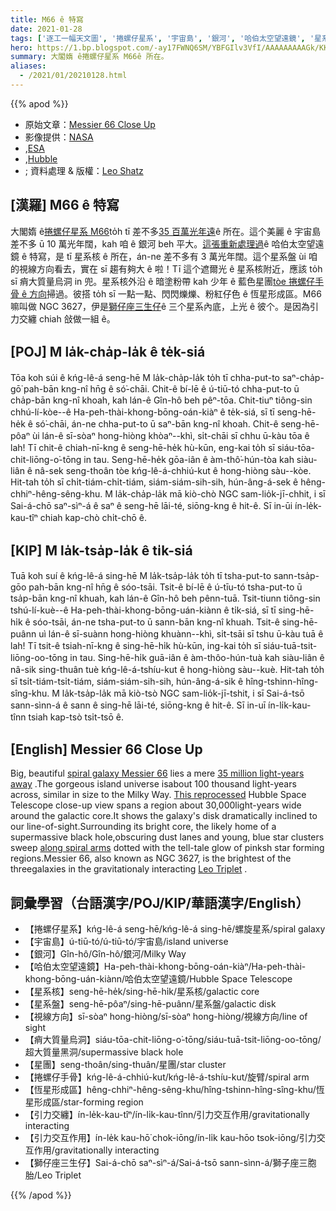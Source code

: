 ```yaml
---
title: M66 ê 特寫
date: 2021-01-28
tags: ['逐工一幅天文圖', '捲螺仔星系', '宇宙島', '銀河', '哈伯太空望遠鏡', '星系核', '星系盤', '視線方向', '痟大質量烏洞', '星團', '捲螺仔手骨', '恆星形成區', '引力交纏', '引力交互作用', '獅仔座三生仔']
hero: https://1.bp.blogspot.com/-ay17FWNQ6SM/YBFGIlv3VfI/AAAAAAAAAGk/KK-luc4649UlcQGyUmAe6N_MtRCLWP8yQCLcBGAsYHQ/s1024/M66_Hubble_LeoShatz_Crop1024.jpeg
summary: 大閣媠 ê捲螺仔星系 M66ê 所在。
aliases:
  - /2021/01/20210128.html
---
```


{{% apod %}}

- 原始文章：[Messier 66 Close Up](https://apod.nasa.gov/apod/ap210128.html)
- 影像提供：[NASA](http://www.nasa.gov/)
- ,[ESA](http://www.esa.int/)
- ,[Hubble](https://www.nasa.gov/mission_pages/hubble/story/index.html)
- ; 資料處理 & 版權：[Leo Shatz](https://www.astrobin.com/users/spinlock/)

## [漢羅] M66 ê 特寫

大閣媠 ê[捲螺仔星系 M66](https://www.nasa.gov/feature/goddard/2017/messier-66)to̍h tī 差不多[35 百萬光年遠](https://esahubble.org/images/heic1006a/)ê 所在。這个美麗 ê 宇宙島差不多 ū 10 萬光年闊，kah 咱 ê 銀河 beh 平大。[這張重新處理過](https://www.astrobin.com/qzaary/B/?nc=user)ê 哈伯太空望遠鏡 ê 特寫，是 tī 星系核 ê 所在，án-ne 差不多有 3 萬光年闊。這个星系盤 ùi 咱的視線方向看去，實在 sī 趨有夠大 ê 啦！Tī 這个遮爾光 ê 星系核附近，應該 to̍h sī 痟大質量烏洞 in 兜。星系核外沿 ê 暗塗粉帶 kah 少年 ê 藍色星團[tòe 捲螺仔手骨 ê 方向](https://apod.nasa.gov/apod/ap100413.html)掃過。彼搭 to̍h sī 一點一點、閃閃爍爍、粉紅仔色 ê 恆星形成區。M66 嘛叫做 NGC 3627，伊是[獅仔座三生仔](https://apod.nasa.gov/apod/ap190418.html)ê 三个星系內底，上光 ê 彼个。是因為引力交纏 chiah 敆做一組 ê。

## [POJ] M la̍k-cha̍p-la̍k ê te̍k-siá

Tōa koh súi ê kńg-lê-á seng-hē M la̍k-cha̍p-la̍k to̍h tī chha-put-to saⁿ-cha̍p-gō͘ pah-bān kng-nî hn̄g ê só͘-chāi. Chit-ê bí-lē ê ú-tiū-tó chha-put-to ū cha̍p-bān kng-nî khoah, kah lán-ê Gîn-hô beh pêⁿ-tōa. Chit-tiuⁿ tiông-sin chhú-lí-kòe--ê Ha-peh-thài-khong-bōng-oán-kiàⁿ ê te̍k-siá, sī tī seng-hē-he̍k ê só͘-chāi, án-ne chha-put-to ū saⁿ-bān kng-nî khoah. Chit-ê seng-hē-pôaⁿ ùi lán-ê sī-sòaⁿ hong-hiòng khòaⁿ--khì, si̍t-chāi sī chhu ū-kàu tōa ê lah! Tī chit-ê chiah-nī-kng ê seng-hē-he̍k hù-kūn, eng-kai to̍h sī siáu-tōa-chit-liōng-o͘-tōng in tau. Seng-hē-he̍k gōa-iân ê àm-thô͘-hún-tòa kah siàu-liân ê nâ-sek seng-thoân tòe kńg-lê-á-chhiú-kut ê hong-hiòng sàu--kòe. Hit-tah to̍h sī chi̍t-tiám-chi̍t-tiám, siám-siám-sih-sih, hún-âng-á-sek ê hêng-chhiⁿ-hêng-sêng-khu. M la̍k-cha̍p-la̍k mā kiò-chò NGC sam-lio̍k-jī-chhit, i sī Sai-á-chō saⁿ-sìⁿ-á ê saⁿ ê seng-hē lāi-té, siōng-kng ê hit-ê. Sī in-ūi ín-le̍k-kau-tîⁿ chiah kap-chò chi̍t-chō ê.

## [KIP] M la̍k-tsa̍p-la̍k ê ti̍k-siá

Tuā koh suí ê kńg-lê-á sing-hē M la̍k-tsa̍p-la̍k to̍h tī tsha-put-to sann-tsa̍p-gōo pah-bān kng-nî hn̄g ê sóo-tsāi. Tsit-ê bí-lē ê ú-tīu-tó tsha-put-to ū tsa̍p-bān kng-nî khuah, kah lán-ê Gîn-hô beh pênn-tuā. Tsit-tiunn tiông-sin tshú-lí-kuè--ê Ha-peh-thài-khong-bōng-uán-kiànn ê ti̍k-siá, sī tī sing-hē-hi̍k ê sóo-tsāi, án-ne tsha-put-to ū sann-bān kng-nî khuah. Tsit-ê sing-hē-puânn uì lán-ê sī-suànn hong-hiòng khuànn--khì, si̍t-tsāi sī tshu ū-kàu tuā ê lah! Tī tsit-ê tsiah-nī-kng ê sing-hē-hi̍k hù-kūn, ing-kai to̍h sī siáu-tuā-tsit-liōng-oo-tōng in tau. Sing-hē-hi̍k guā-iân ê àm-thôo-hún-tuà kah siàu-liân ê nâ-sik sing-thuân tuè kńg-lê-á-tshíu-kut ê hong-hiòng sàu--kuè. Hit-tah to̍h sī tsi̍t-tiám-tsi̍t-tiám, siám-siám-sih-sih, hún-âng-á-sik ê hîng-tshinn-hîng-sîng-khu. M la̍k-tsa̍p-la̍k mā kiò-tsò NGC sam-lio̍k-jī-tshit, i sī Sai-á-tsō sann-sìnn-á ê sann ê sing-hē lāi-té, siōng-kng ê hit-ê. Sī in-uī ín-li̍k-kau-tînn tsiah kap-tsò tsi̍t-tsō ê.

## [English] Messier 66 Close Up 

Big, beautiful [spiral galaxy Messier 66](https://www.nasa.gov/feature/goddard/2017/messier-66/) lies a mere [35 million light-years away](https://esahubble.org/images/heic1006a/) .The gorgeous island universe isabout 100 thousand light-years across, similar in size to the Milky Way. [This reprocessed](https://www.astrobin.com/qzaary/B/?nc=user) Hubble Space Telescope close-up view spans a region about 30,000light-years wide around the galactic core.It shows the galaxy's disk dramatically inclined to our line-of-sight.Surrounding its bright core, the likely home of a supermassive black hole,obscuring dust lanes and young, blue star clusters sweep [along spiral arms](https://apod.nasa.gov/apod/ap100413.html) dotted with the tell-tale glow of pinksh star forming regions.Messier 66, also known as NGC 3627, is the brightest of the threegalaxies in the gravitationaly interacting [Leo Triplet](https://apod.nasa.gov/apod/ap190418.html) .

## 詞彙學習（台語漢字/POJ/KIP/華語漢字/English）

- 【捲螺仔星系】kńg-lê-á seng-hē/kńg-lê-á sing-hē/螺旋星系/spiral galaxy
- 【宇宙島】ú-tiū-tó/ú-tiū-tó/宇宙島/island universe
- 【銀河】Gîn-hô/Gîn-hô/銀河/Milky Way
- 【哈伯太空望遠鏡】Ha-peh-thài-khong-bōng-oán-kiàⁿ/Ha-peh-thài-khong-bōng-uán-kiànn/哈伯太空望遠鏡/Hubble Space Telescope
- 【星系核】seng-hē-he̍k/sing-hē-hi̍k/星系核/galactic core
- 【星系盤】seng-hē-pôaⁿ/sing-hē-puânn/星系盤/galactic disk
- 【視線方向】sī-sòaⁿ hong-hiòng/sī-sòaⁿ hong-hiòng/視線方向/line of sight
- 【痟大質量烏洞】siáu-tōa-chit-liōng-o͘-tōng/siáu-tuā-tsit-liōng-oo-tōng/超大質量黑洞/supermassive black hole
- 【星團】seng-thoân/sing-thuân/星團/star cluster
- 【捲螺仔手骨】kńg-lê-á-chhiú-kut/kńg-lê-á-tshíu-kut/旋臂/spiral arm
- 【恆星形成區】hêng-chhiⁿ-hêng-sêng-khu/hîng-tshinn-hîng-sîng-khu/恆星形成區/star-forming region
- 【引力交纏】ín-le̍k-kau-tîⁿ/ín-li̍k-kau-tînn/引力交互作用/gravitationally interacting
- 【引力交互作用】ín-le̍k kau-hō͘ chok-iōng/ín-li̍k kau-hōo tsok-iōng/引力交互作用/gravitationally interacting
- 【獅仔座三生仔】Sai-á-chō saⁿ-sìⁿ-á/Sai-á-tsō sann-sìnn-á/獅子座三胞胎/Leo Triplet

{{% /apod %}}
